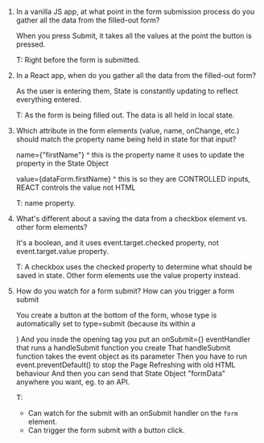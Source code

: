 1. In a vanilla JS app, at what point in the form submission
   process do you gather all the data from the filled-out form?
   
    When you press Submit, it takes all the values at the point the button is pressed.

    T: Right before the form is submitted.

2. In a React app, when do you gather all the data from
   the filled-out form?

    As the user is entering them, State is constantly updating to reflect everything entered.

    T: As the form is being filled out. The data is all held in local state.

3. Which attribute in the form elements (value, name, onChange, etc.)
   should match the property name being held in state for that input?

    name={"firstName"}
    ^ this is the property name it uses to update the property in the State Object
    
    value={dataForm.firstName}
    ^ this is so they are CONTROLLED inputs, REACT controls the value not HTML

    T: name property.


4. What's different about a saving the data from a checkbox element
   vs. other form elements?
    
    It's a boolean, and it uses event.target.checked property, not event.target.value property.

    T: A checkbox uses the checked property to determine what should be saved in state. Other form elements use the value property instead.

5. How do you watch for a form submit? How can you trigger
   a form submit

    You create a button at the bottom of the form, whose type is automatically set to type=submit (because its within a  <form>)
    And you insde the opening <form> tag you put an onSubmit={} eventHandler that runs a handleSubmit function you create
    That handleSubmit function takes the event object as its parameter
    Then you have to run event.preventDefault() to stop the Page Refreshing with old HTML behaviour
    And then you can send that State Object "formData" anywhere you want, eg. to an API.

    T: 
    - Can watch for the submit with an onSubmit handler on the `form` element.
    - Can trigger the form submit with a button click.